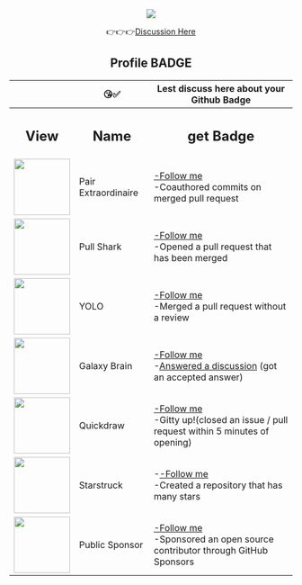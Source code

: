 <div align="center">
  <img src="https://raw.githubusercontent.com/NGUENAZEBS/NGUENAZEBS/b148c8a2db97e57892697b84916ccdf289765cee/.github/workflows/Private/statPILOTEZEBS.svg"/>
  
 👉👉👉<a href="https://github.com/codeurzebs/GitHub-Achievements/discussions">Discussion Here</a>
  
 ## Profile BADGE
 
 |  | 😘✅ | Lest discuss here about your Github Badge |
 | -- | -- | -- |
 | <h2 align="center">View</h2> | <h2 align="center">Name</h2> | <h2 align="center">get Badge</h2> |
 | <img src="https://github.com/NGUENAZEBS/NGUENAZEBS/blob/main/.github/workflows/Private/Achivments/CodeurZebsAChi.png?raw=true" width="100px"/> | Pair Extraordinaire | <a href="https://github.com/codeurzebs">-Follow me</a> <br> -Coauthored commits on merged pull request |
 | <img src="https://github.com/NGUENAZEBS/NGUENAZEBS/blob/main/.github/workflows/Private/Achivments/CodeurZEBSachiv.png?raw=true" width="100px"/> | Pull Shark | <a href="https://github.com/codeurzebs">-Follow me</a> <br>-Opened a pull request that has been merged |
 | <img src="https://github.com/NGUENAZEBS/NGUENAZEBS/blob/main/.github/workflows/Private/Achivments/CodeurZebsAA.png?raw=true" width="100px"/> | YOLO | <a href="https://github.com/codeurzebs">-Follow me</a> <br>-Merged a pull request without a review |
 | <img src="https://github.com/NGUENAZEBS/NGUENAZEBS/blob/main/.github/workflows/Private/Achivments/CodeurZEBSa.png?raw=true" width="100px"/> | Galaxy Brain | <a href="https://github.com/codeurzebs">-Follow me</a><br>-<a href="https://github.com/codeurzebs/GitHub-Achievements/discussions/categories/q-a">Answered a discussion</a> (got an accepted answer) |
 | <img src="https://github.com/NGUENAZEBS/NGUENAZEBS/blob/main/.github/workflows/Private/Achivments/CodeurZebsACh.png?raw=true" width="100px"/> | Quickdraw | <a href="https://github.com/codeurzebs">-Follow me</a><br>-Gitty up!(closed an issue / pull request within 5 minutes of opening) |
 | <img src="https://github.com/NGUENAZEBS/NGUENAZEBS/blob/main/.github/workflows/Private/Achivments/CodeurZEBSStartAC.png?raw=true" width="100px"/> | Starstruck | -<a href="https://github.com/codeurzebs">-Follow me</a><br>-Created a repository that has many stars |
 | <img src="https://github.com/NGUENAZEBS/NGUENAZEBS/blob/main/.github/workflows/Private/Achivments/CodeurZEBSzz.png?raw=true" width="100px"/> | Public Sponsor | <a href="https://github.com/codeurzebs">-Follow me</a><br>-Sponsored an open source contributor through GitHub Sponsors |
 
 
 
</div>

